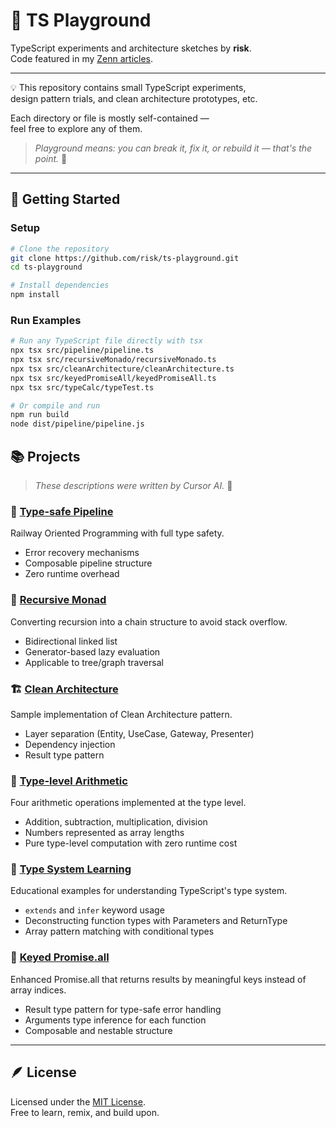 # 🧩 TS Playground

TypeScript experiments and architecture sketches by **risk**.  
Code featured in my [Zenn articles](https://zenn.dev/risk).

---

💡 This repository contains small TypeScript experiments,  
design pattern trials, and clean architecture prototypes, etc.

Each directory or file is mostly self-contained —  
feel free to explore any of them.

> _Playground means: you can break it, fix it, or rebuild it — that's the point._ 🎈

---

## 🚀 Getting Started

### Setup
```bash
# Clone the repository
git clone https://github.com/risk/ts-playground.git
cd ts-playground

# Install dependencies
npm install
```

### Run Examples
```bash
# Run any TypeScript file directly with tsx
npx tsx src/pipeline/pipeline.ts
npx tsx src/recursiveMonado/recursiveMonado.ts
npx tsx src/cleanArchitecture/cleanArchitecture.ts
npx tsx src/keyedPromiseAll/keyedPromiseAll.ts
npx tsx src/typeCalc/typeTest.ts

# Or compile and run
npm run build
node dist/pipeline/pipeline.js
```

## 📚 Projects

> _These descriptions were written by Cursor AI._ 🤖

### 🔗 [Type-safe Pipeline](src/typesafe-pipeline/)
Railway Oriented Programming with full type safety.
- Error recovery mechanisms
- Composable pipeline structure
- Zero runtime overhead

### 🔄 [Recursive Monad](src/recursiveMonado/)
Converting recursion into a chain structure to avoid stack overflow.
- Bidirectional linked list
- Generator-based lazy evaluation
- Applicable to tree/graph traversal

### 🏗️ [Clean Architecture](src/cleanArchitecture/)
Sample implementation of Clean Architecture pattern.
- Layer separation (Entity, UseCase, Gateway, Presenter)
- Dependency injection
- Result type pattern

### 🔢 [Type-level Arithmetic](src/typeCalc/typeCalc.ts)
Four arithmetic operations implemented at the type level.
- Addition, subtraction, multiplication, division
- Numbers represented as array lengths
- Pure type-level computation with zero runtime cost

### 📖 [Type System Learning](src/typeCalc/typeTest.ts)
Educational examples for understanding TypeScript's type system.
- `extends` and `infer` keyword usage
- Deconstructing function types with Parameters and ReturnType
- Array pattern matching with conditional types

### 🔑 [Keyed Promise.all](src/keyedPromiseAll/)
Enhanced Promise.all that returns results by meaningful keys instead of array indices.
- Result type pattern for type-safe error handling
- Arguments type inference for each function
- Composable and nestable structure

---

## 🪶 License
Licensed under the [MIT License](./LICENSE).  
Free to learn, remix, and build upon.